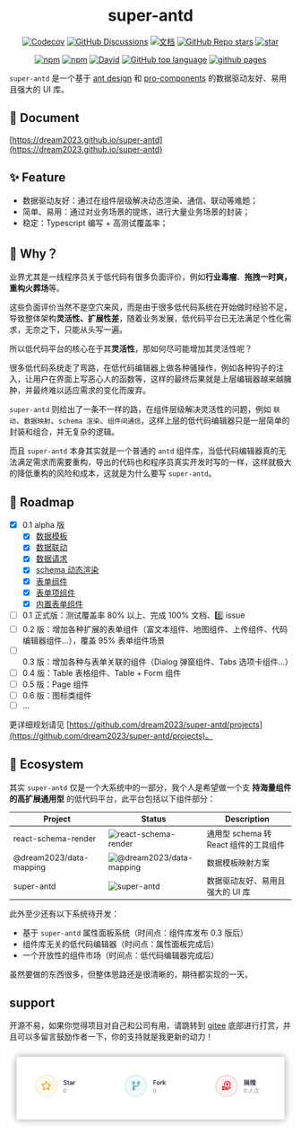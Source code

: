 
<h1 align="center">super-antd</h1>
<div align="center">

[![Codecov](https://img.shields.io/codecov/c/github/dream2023/super-antd?token=BKaeenZ4wi)](https://codecov.io/gh/dream2023/super-antd)
[![GitHub Discussions](https://img.shields.io/github/discussions/dream2023/super-antd?label=吐槽/讨论)](https://github.com/dream2023/super-antd/discussions)
[![文档](https://img.shields.io/static/v1?label=Docs&message=文档&color=blue)](https://dream2023.github.io/super-antd)
[![GitHub Repo stars](https://img.shields.io/github/stars/dream2023/super-antd)](https://github.com/dream2023/super-antd)
[![star](https://gitee.com/dream2023/super-antd/badge/star.svg?theme=dark)](https://gitee.com/dream2023/super-antd)

[![npm](https://img.shields.io/npm/v/super-antd)](https://www.npmjs.com/package/super-antd)
[![npm](https://img.shields.io/npm/dt/super-antd)](https://www.npmjs.com/package/super-antd)
[![David](https://img.shields.io/david/dream2023/super-antd)](https://github.com/dream2023/super-antd)
[![GitHub top language](https://img.shields.io/github/languages/top/dream2023/super-antd)](https://github.com/dream2023/super-antd)
[![github pages](https://github.com/dream2023/super-antd/actions/workflows/workflow.yml/badge.svg)](https://github.com/dream2023/super-antd/actions/workflows/workflow.yml)

</div>

`super-antd` 是一个基于 [ant design](https://ant.design/) 和 [pro-components](https://procomponents.ant.design/) 的数据驱动友好、易用且强大的 UI 库。

## 📖 Document

[https://dream2023.github.io/super-antd](https://dream2023.github.io/super-antd)

## ✨ Feature

- 数据驱动友好：通过在组件层级解决动态渲染、通信、联动等难题；
- 简单、易用：通过对业务场景的提炼，进行大量业务场景的封装；
- 稳定：Typescript 编写 + 高测试覆盖率；

## 🤔 Why？

业界尤其是一线程序员关于低代码有很多负面评价，例如**行业毒瘤**、**拖拽一时爽，重构火葬场**等。

这些负面评价当然不是空穴来风，而是由于很多低代码系统在开始做时经验不足，导致整体架构**灵活性、扩展性差**，随着业务发展，低代码平台已无法满足个性化需求，无奈之下，只能从头写一遍。

所以低代码平台的核心在于其**灵活性**，那如何尽可能增加其灵活性呢？

很多低代码系统走了弯路，在低代码编辑器上做各种骚操作，例如各种钩子的注入，让用户在界面上写恶心人的函数等，这样的最终后果就是上层编辑器越来越臃肿，并最终难以适应需求的变化而废弃。

`super-antd` 则给出了一条不一样的路，在组件层级解决灵活性的问题，例如 `联动`、`数据映射`、`schema 渲染`、`组件间通信`，这样上层的低代码编辑器只是一层简单的封装和组合，并无复杂的逻辑。

而且 `super-antd` 本身其实就是一个普通的 `antd` 组件库，当低代码编辑器真的无法满足需求而需要重构，导出的代码也和程序员真实开发时写的一样，这样就极大的降低重构的风险和成本，这就是为什么要写 `super-antd`。

## 🎯 Roadmap

- [x] 0.1 alpha 版
  - [x] [数据模板](https://dream2023.github.io/super-antd/guide/concept/template)
  - [x] [数据联动](https://dream2023.github.io/super-antd/guide/concept/linkage)
  - [x] [数据请求](https://dream2023.github.io/super-antd/guide/concept/api)
  - [x] [schema 动态渲染](https://dream2023.github.io/super-antd/guide/concept/schema)
  - [x] [表单组件](https://dream2023.github.io/super-antd/components/form)
  - [x] [表单项组件](https://dream2023.github.io/super-antd/components/form/form-item)
  - [x] [内置表单组件](https://dream2023.github.io/super-antd/components/form/form-components)
- [ ] 0.1 正式版：测试覆盖率 80% 以上、完成 100% 文档、0️⃣ issue
- [ ] 0.2 版：增加各种扩展的表单组件（富文本组件、地图组件、上传组件、代码编辑器组件...），覆盖 95% 表单组件场景
- [ ] 0.3 版：增加各种与表单关联的组件（Dialog 弹窗组件、Tabs 选项卡组件...）
- [ ] 0.4 版：Table 表格组件、Table + Form 组件
- [ ] 0.5 版：Page 组件
- [ ] 0.6 版：图标类组件
- [ ] ...

更详细规划请见 [https://github.com/dream2023/super-antd/projects](https://github.com/dream2023/super-antd/projects)。

## 👬 Ecosystem

其实 `super-antd` 仅是一个大系统中的一部分，我个人是希望做一个支 **持海量组件的高扩展通用型** 的低代码平台，此平台包括以下组件部分：

| Project | Status | Description |
| --- | --- | --- |
| react-schema-render | ![react-schema-render](https://img.shields.io/npm/v/react-schema-render?style=flat-square) | 通用型 schema 转 React 组件的工具组件 |
| @dream2023/data-mapping | ![@dream2023/data-mapping](https://img.shields.io/npm/v/@dream2023/data-mapping?style=flat-square) | 数据模板映射方案 |
| super-antd | ![super-antd](https://img.shields.io/npm/v/super-antd?style=flat-square) | 数据驱动友好、易用且强大的 UI 库 |

此外至少还有以下系统待开发：

- 基于 `super-antd` 属性面板系统（时间点：组件库发布 0.3 版后）
- 组件库无关的低代码编辑器（时间点：属性面板完成后）
- 一个开放性的组件市场（时间点：低代码编辑器完成后）

虽然要做的东西很多，但整体思路还是很清晰的，期待都实现的一天。

## support

开源不易，如果你觉得项目对自己和公司有用，请跳转到 [gitee](https://gitee.com/dream2023/super-antd#Support) 底部进行打赏，并且可以多留言鼓励作者一下，你的支持就是我更新的动力！

[![reward](./reward.png)](https://gitee.com/dream2023/super-antd#support)
